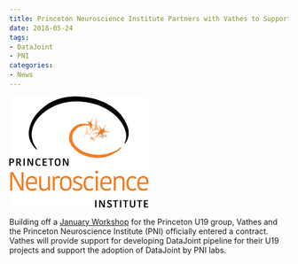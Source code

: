 ```yaml
---
title: Princeton Neuroscience Institute Partners with Vathes to Support the Adoption of DataJoint
date: 2018-05-24 
tags:
- DataJoint
- PNI
categories: 
- News
---
```

![](../static/posts/Princeton-Neuroscience-Institute-Partners-with-Vathes-to-Support-the-Adoption-of-DataJoint/PNI%20logo.png "PNI Logo")

Building off a [January Workshop](/post/Vathes-Conducts-a-Two-Day-Workshop-at-Princeton-University) for the Princeton U19 group, Vathes and the Princeton Neuroscience Institute (PNI) officially entered a contract. Vathes will provide support for developing DataJoint pipeline for their U19 projects and support the adoption of DataJoint by PNI labs.
